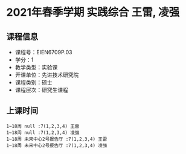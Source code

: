 # 2021年春季学期 实践综合 王雷, 凌强






## 课程信息

- 课程号：EIEN6709P.03
- 学分：1
- 教学类型：实验课
- 开课单位：先进技术研究院
- 课程类别：硕士
- 课程层次：研究生课程

## 上课时间

```
1~18周 null :7(1,2,3,4) 王雷
1~18周 null :7(1,2,3,4) 凌强
1~18周 未来中心2号报告厅 :7(1,2,3,4) 王雷
1~18周 未来中心2号报告厅 :7(1,2,3,4) 凌强
```

